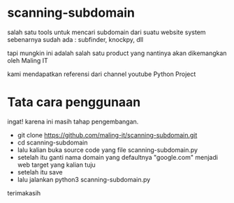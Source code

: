 # scanning-subdomain

salah satu tools untuk mencari subdomain dari suatu website system
sebenarnya sudah ada : subfinder, knockpy, dll

tapi mungkin ini adalah salah satu product yang nantinya akan dikemangkan oleh Maling IT

kami mendapatkan referensi dari channel youtube Python Project

# Tata cara penggunaan

ingat! karena ini masih tahap pengembangan.

- git clone https://github.com/maling-it/scanning-subdomain.git
- cd scanning-subdomain
- lalu kalian buka source code yang file scanning-subdomain.py
- setelah itu ganti nama domain yang defaultnya "google.com" menjadi web target yang kalian tuju
- setelah itu save
- lalu jalankan python3 scanning-subdomain.py


terimakasih
